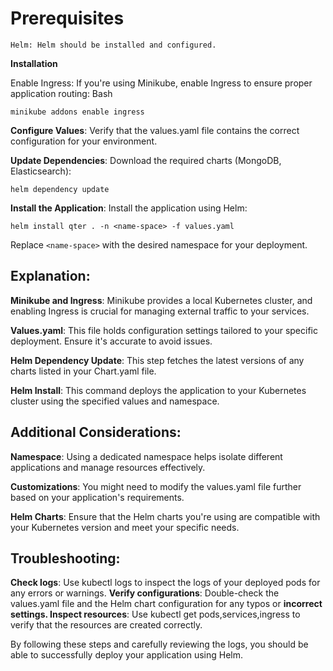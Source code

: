 

# Prerequisites
    Helm: Helm should be installed and configured.

**Installation**

Enable Ingress: If you're using Minikube, enable Ingress to ensure proper application routing:
Bash

    minikube addons enable ingress

**Configure Values**: Verify that the values.yaml file contains the correct configuration for your environment.

**Update Dependencies**: Download the required charts (MongoDB, Elasticsearch):

    helm dependency update

**Install the Application**: Install the application using Helm:

    helm install qter . -n <name-space> -f values.yaml

   Replace `<name-space>` with the desired namespace for your deployment.

## Explanation:

**Minikube and Ingress**: Minikube provides a local Kubernetes cluster, and enabling Ingress is crucial for managing external traffic to your services.

**Values.yaml**: This file holds configuration settings tailored to your specific deployment. Ensure it's accurate to avoid issues.

**Helm Dependency Update**: This step fetches the latest versions of any charts listed in your Chart.yaml file.

**Helm Install**: This command deploys the application to your Kubernetes cluster using the specified values and namespace. 

## Additional Considerations:

**Namespace**: Using a dedicated namespace helps isolate different applications and manage resources effectively.

**Customizations**: You might need to modify the values.yaml file further based on your application's requirements.

**Helm Charts**: Ensure that the Helm charts you're using are compatible with your Kubernetes version and meet your specific needs.

## Troubleshooting:

**Check logs**: Use kubectl logs to inspect the logs of your deployed pods for any errors or warnings.
**Verify configurations**: Double-check the values.yaml file and the Helm chart configuration for any typos or **incorrect settings.
Inspect resources**: Use kubectl get pods,services,ingress to verify that the resources are created correctly.

By following these steps and carefully reviewing the logs, you should be able to successfully deploy your application using Helm.
